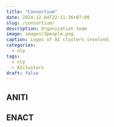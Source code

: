 ```yaml
---
title: "Consortium"
date: 2024-12-04T22:11:36+07:00
slug: /consortium/
description: Organisation team
image: images/3people.png
caption: Logos of AI clusters involved
categories:
  - nlp
tags:
  - nlp
  - AIclusters
draft: false
---
```


## ANITI

## ENACT


